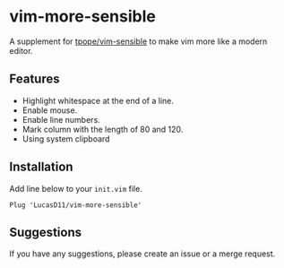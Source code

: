 # vim-more-sensible

A supplement for [tpope/vim-sensible](https://github.com/tpope/vim-sensible)
to make vim more like a modern editor.

## Features

- Highlight whitespace at the end of a line.
- Enable mouse.
- Enable line numbers.
- Mark column with the length of 80 and 120.
- Using system clipboard

## Installation

Add line below to your `init.vim` file.

```
Plug 'LucasD11/vim-more-sensible'
```

## Suggestions

If you have any suggestions, please create an issue or a merge request.
